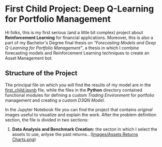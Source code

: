 # First Child Project: Deep Q-Learning for Portfolio Management
Hi folks, this is my first serious (and a little bit complex) project about __Reinforcement Learning__ for financial applications. Moreover, this is also a part of my Bachelor's Degree final thesis on _"Forecasting Models and Deep Q-Learning for Portfolio Management"_, a thesis in which I combine forecasting models and Reinforcement Learning techniques to create an Asset Management bot.

## Structure of the Project
The principal file on which you will find the results of my model are in the [first_child.ipynb](https://github.com/Axelio-Alison/first-child/blob/main/first_child.ipynb) file, while the files in the __Python__ directory contained functional modules for defining a custom _Trading Environment_ for portfolio management and creating a custom _D3QN Model_. 

In the Jupyter Notebook file you can find the project that contains _original_ images useful to visualize and explain the work. 
After the problem definition section, the file is divided in two sections:
1. __Data Analysis and Benchmark Creation:__ the secton in which I select the assets to use, anlyse the past returns...([Images/Assets Returns Charts.png](https://github.com/Axelio-Alison/first-child/blob/main/Images/Assets%20Returns%20Charts.png))

